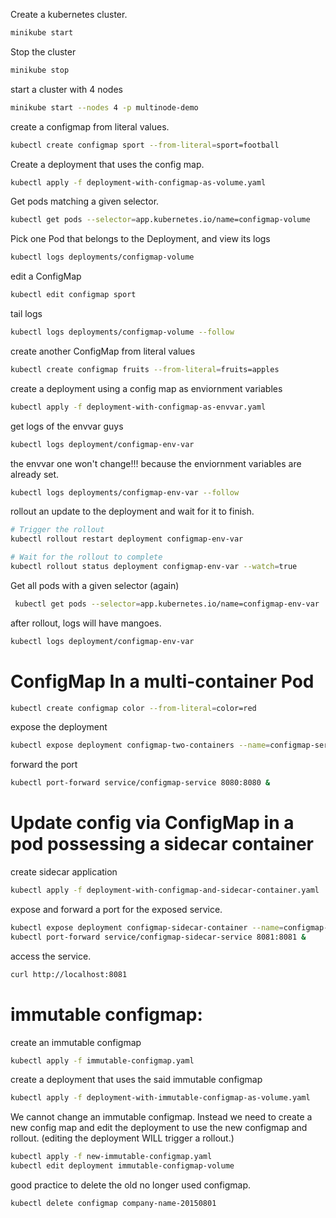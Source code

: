 Create a kubernetes cluster.

```bash
minikube start
```

Stop the cluster
```bash
minikube stop
```

start a cluster with 4 nodes
```bash
minikube start --nodes 4 -p multinode-demo
```

create a configmap from literal values. 
```bash
kubectl create configmap sport --from-literal=sport=football
```

Create a deployment that uses the config map.
```bash
kubectl apply -f deployment-with-configmap-as-volume.yaml
```

Get pods matching a given selector.
```bash
kubectl get pods --selector=app.kubernetes.io/name=configmap-volume
```

Pick one Pod that belongs to the Deployment, and view its logs
```bash
kubectl logs deployments/configmap-volume
```
edit a ConfigMap
```bash
kubectl edit configmap sport
```

tail logs
```bash
kubectl logs deployments/configmap-volume --follow
```
create another ConfigMap from literal values
```bash
kubectl create configmap fruits --from-literal=fruits=apples
```

create a deployment using a config map as enviornment variables
```bash
kubectl apply -f deployment-with-configmap-as-envvar.yaml
```

get logs of the envvar guys
```bash
kubectl logs deployment/configmap-env-var
```

the envvar one won't change!!!  because the enviornment variables are already set.
```bash
kubectl logs deployments/configmap-env-var --follow
```
rollout an update to the deployment and wait for it to finish.
```bash
# Trigger the rollout
kubectl rollout restart deployment configmap-env-var

# Wait for the rollout to complete
kubectl rollout status deployment configmap-env-var --watch=true
```

Get all pods with a given selector (again)
```bash
 kubectl get pods --selector=app.kubernetes.io/name=configmap-env-var
```

after rollout, logs will have mangoes.
```bash
kubectl logs deployment/configmap-env-var
```

# ConfigMap In a multi-container Pod
```bash
kubectl create configmap color --from-literal=color=red
```

expose the deployment 
```bash
kubectl expose deployment configmap-two-containers --name=configmap-service --port=8080 --target-port=80
```

forward the port
```bash
kubectl port-forward service/configmap-service 8080:8080 &
```

# Update config via ConfigMap in a pod possessing a sidecar container
create sidecar application
```bash
kubectl apply -f deployment-with-configmap-and-sidecar-container.yaml
```

expose and forward a port for the exposed service. 
```bash
kubectl expose deployment configmap-sidecar-container --name=configmap-sidecar-service --port=8081 --target-port=80
kubectl port-forward service/configmap-sidecar-service 8081:8081 &
```

access the service.
```bash
curl http://localhost:8081
```

# immutable configmap:

create an immutable configmap 
```bash
kubectl apply -f immutable-configmap.yaml
```

create a deployment that uses the said immutable configmap
```bash
kubectl apply -f deployment-with-immutable-configmap-as-volume.yaml
```


We cannot change an immutable configmap. Instead we need to create a new
config map and edit the deployment to use the new configmap and rollout.
(editing the deployment WILL trigger a rollout.)
```bash
kubectl apply -f new-immutable-configmap.yaml
kubectl edit deployment immutable-configmap-volume
```

good practice to delete the old no longer used configmap.
```bash
kubectl delete configmap company-name-20150801
```